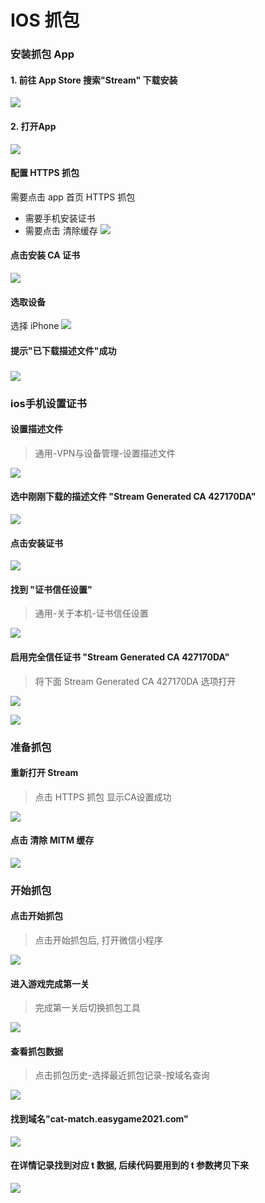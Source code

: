 # IOS 抓包
### 安装抓包 App
#### 1. 前往 App Store 搜索"Stream" 下载安装
![](imgs/stream/16633346518135.jpg)

#### 2. 打开App
![](imgs/stream/16633347221380.jpg)
#### 配置 HTTPS 抓包
需要点击 app 首页 HTTPS 抓包 
* 需要手机安装证书
* 需要点击 清除缓存
![](imgs/stream/16633348675175.jpg)

#### 点击安装 CA 证书
![](imgs/stream/16633349246026.jpg)
#### 选取设备 
选择 iPhone 
![](imgs/stream/16633352499868.jpg)
#### 提示"已下载描述文件"成功

### 
![](imgs/stream/16633352080548.jpg)

### ios手机设置证书
#### 设置描述文件
> 通用-VPN与设备管理-设置描述文件

![](imgs/stream/16633353583141.jpg)
#### 选中刚刚下载的描述文件 "Stream Generated CA 427170DA"
![](imgs/stream/16633354006678.jpg)

#### 点击安装证书

![](imgs/stream/16633355000453.jpg)

#### 找到 "证书信任设置" 
> 通用-关于本机-证书信任设置

![](imgs/stream/16633356497868.jpg)

#### 启用完全信任证书 "Stream Generated CA 427170DA"
> 将下面 Stream Generated CA 427170DA 选项打开

![](imgs/stream/16633357410368.jpg)

![](imgs/stream/16633358297978.jpg)

### 准备抓包
#### 重新打开 Stream 
> 点击 HTTPS 抓包 显示CA设置成功 

![](imgs/stream/16633348347080.jpg)

#### 点击 清除 MITM 缓存
![](imgs/stream/16633360566918.jpg)

### 开始抓包
#### 点击开始抓包
> 点击开始抓包后, 打开微信小程序 

![](imgs/stream/16633360833422.jpg)

#### 进入游戏完成第一关
> 完成第一关后切换抓包工具

![](imgs/stream/16633361082444.jpg)

#### 查看抓包数据
> 点击抓包历史-选择最近抓包记录-按域名查询

![](imgs/stream/16633361677052.jpg)

#### 找到域名"cat-match.easygame2021.com"

![](imgs/stream/16633362396965.jpg)

#### 在详情记录找到对应 t 数据, 后续代码要用到的 t 参数拷贝下来
![](imgs/stream/16633362824354.jpg)
